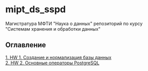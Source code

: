 # mipt_ds_sspd
Магистратура МФТИ "Наука о данных"
репозиторий по курсу "Системам хранения и обработки данных" 

## Оглавление  
[1. HW 1.  Создание и нормализация базы данных](https://github.com/Niktyav/mipt_ds_sspd/tree/main/HW1)  
[2. HW 2. Основные операторы PostgreSQL](https://github.com/Niktyav/mipt_ds_sspd/tree/main/HW2)  
